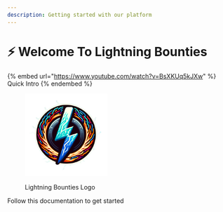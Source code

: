 ```yaml
---
description: Getting started with our platform
---
```


# ⚡ Welcome To Lightning Bounties

{% embed url="https://www.youtube.com/watch?v=BsXKUq5kJXw" %}
Quick Intro
{% endembed %}

<figure><img src="../.gitbook/assets/logo.png" alt="" width="188"><figcaption><p>Lightning Bounties Logo</p></figcaption></figure>

Follow this documentation to get started
